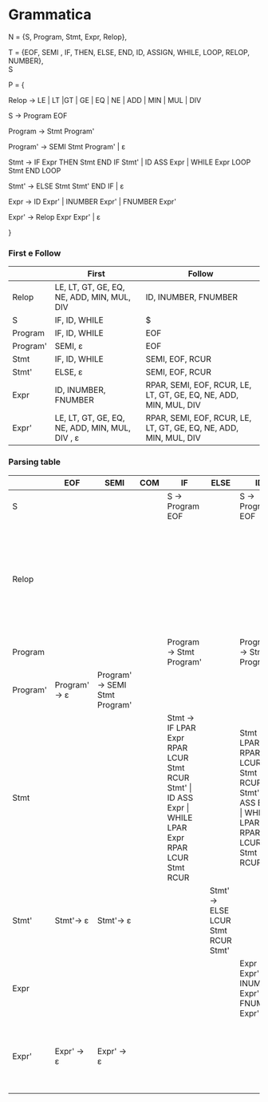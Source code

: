 # Grammatica

N = {S, Program, Stmt, Expr, Relop},

T = {EOF, SEMI , IF, THEN, ELSE, END, ID, ASSIGN, WHILE, LOOP, RELOP, NUMBER},  
S

P = {

Relop
-> LE | LT |GT | GE | EQ | NE | ADD | MIN | MUL | DIV

S
-> Program  EOF

Program
-> Stmt Program'

Program'
->  SEMI Stmt Program' | ε

Stmt
-> IF Expr THEN Stmt END IF Stmt' 
| ID ASS Expr
| WHILE  Expr LOOP Stmt END LOOP

Stmt'
-> ELSE  Stmt Stmt' END IF
| ε


Expr -> ID Expr' | INUMBER Expr' | FNUMBER Expr'

Expr' -> Relop Expr Expr' | ε

}

### First e Follow

|          | First                                          | Follow                                                            |
|----------|------------------------------------------------|-------------------------------------------------------------------|
| Relop    | LE, LT, GT, GE, EQ, NE, ADD, MIN, MUL, DIV     | ID, INUMBER, FNUMBER                                              |
| S        | IF, ID, WHILE                                  | $                                                                 |
| Program  | IF, ID, WHILE                                  | EOF                                                               |
| Program' | SEMI, ε                                        | EOF                                                               |
| Stmt     | IF, ID, WHILE                                  | SEMI, EOF, RCUR                                                   |
| Stmt'    | ELSE, ε                                        | SEMI, EOF, RCUR                                                   |
| Expr     | ID, INUMBER, FNUMBER                           | RPAR, SEMI, EOF, RCUR, LE, LT, GT, GE, EQ, NE, ADD, MIN, MUL, DIV |
| Expr'    | LE, LT, GT, GE, EQ, NE, ADD, MIN, MUL, DIV , ε | RPAR, SEMI, EOF, RCUR, LE, LT, GT, GE, EQ, NE, ADD, MIN, MUL, DIV |

### Parsing table 
|          | EOF          | SEMI                           | COM | IF                                                                                                   | ELSE                              | ID                                                                                                   | ASS | WHILE                                                                                                | LOOP | INUMBER                                            | FNUMBER                                            | RPAR       | LPAR | RCUR       | LCUR | LE                                                                  | LT                                                                  | GT                                                                  | GE                                                                  | EQ                                                                  | NE                                                                  | ADD                                                                 | MIN                                                                 | MUL                                                                 | DIV                                                                 | $ |
|----------|--------------|--------------------------------|-----|------------------------------------------------------------------------------------------------------|-----------------------------------|------------------------------------------------------------------------------------------------------|-----|------------------------------------------------------------------------------------------------------|------|----------------------------------------------------|----------------------------------------------------|------------|------|------------|------|---------------------------------------------------------------------|---------------------------------------------------------------------|---------------------------------------------------------------------|---------------------------------------------------------------------|---------------------------------------------------------------------|---------------------------------------------------------------------|---------------------------------------------------------------------|---------------------------------------------------------------------|---------------------------------------------------------------------|---------------------------------------------------------------------|---|
| S        |              |                                |     | S -> Program  EOF                                                                                    |                                   | S -> Program  EOF                                                                                    |     | S -> Program  EOF                                                                                    |      |                                                    |                                                    |            |      |            |      |                                                                     |                                                                     |                                                                     |                                                                     |                                                                     |                                                                     |                                                                     |                                                                     |                                                                     |                                                                     |   |
| Relop    |              |                                |     |                                                                                                      |                                   |                                                                                                      |     |                                                                                                      |      |                                                    |                                                    |            |      |            |      | Relop-> LE \| LT \|GT \| GE \| EQ \| NE \| ADD \| MIN \| MUL \| DIV | Relop-> LE \| LT \|GT \| GE \| EQ \| NE \| ADD \| MIN \| MUL \| DIV | Relop-> LE \| LT \|GT \| GE \| EQ \| NE \| ADD \| MIN \| MUL \| DIV | Relop-> LE \| LT \|GT \| GE \| EQ \| NE \| ADD \| MIN \| MUL \| DIV | Relop-> LE \| LT \|GT \| GE \| EQ \| NE \| ADD \| MIN \| MUL \| DIV | Relop-> LE \| LT \|GT \| GE \| EQ \| NE \| ADD \| MIN \| MUL \| DIV | Relop-> LE \| LT \|GT \| GE \| EQ \| NE \| ADD \| MIN \| MUL \| DIV | Relop-> LE \| LT \|GT \| GE \| EQ \| NE \| ADD \| MIN \| MUL \| DIV | Relop-> LE \| LT \|GT \| GE \| EQ \| NE \| ADD \| MIN \| MUL \| DIV | Relop-> LE \| LT \|GT \| GE \| EQ \| NE \| ADD \| MIN \| MUL \| DIV |   |
| Program  |              |                                |     | Program -> Stmt Program'                                                                             |                                   | Program -> Stmt Program'                                                                             |     | Program -> Stmt Program'                                                                             |      |                                                    |                                                    |            |      |            |      |                                                                     |                                                                     |                                                                     |                                                                     |                                                                     |                                                                     |                                                                     |                                                                     |                                                                     |                                                                     |   |
| Program' | Program'-> ε | Program'->  SEMI Stmt Program' |     |                                                                                                      |                                   |                                                                                                      |     |                                                                                                      |      |                                                    |                                                    |            |      |            |      |                                                                     |                                                                     |                                                                     |                                                                     |                                                                     |                                                                     |                                                                     |                                                                     |                                                                     |                                                                     |   |
| Stmt     |              |                                |     | Stmt -> IF LPAR Expr RPAR LCUR Stmt RCUR Stmt' \| ID ASS Expr \| WHILE LPAR Expr RPAR LCUR Stmt RCUR |                                   | Stmt -> IF LPAR Expr RPAR LCUR Stmt RCUR Stmt' \| ID ASS Expr \| WHILE LPAR Expr RPAR LCUR Stmt RCUR |     | Stmt -> IF LPAR Expr RPAR LCUR Stmt RCUR Stmt' \| ID ASS Expr \| WHILE LPAR Expr RPAR LCUR Stmt RCUR |      |                                                    |                                                    |            |      |            |      |                                                                     |                                                                     |                                                                     |                                                                     |                                                                     |                                                                     |                                                                     |                                                                     |                                                                     |                                                                     |   |
| Stmt'    | Stmt'-> ε    | Stmt'-> ε                      |     |                                                                                                      | Stmt'-> ELSE LCUR Stmt RCUR Stmt' |                                                                                                      |     |                                                                                                      |      |                                                    |                                                    |            |      | Stmt'-> ε  |      |                                                                     |                                                                     |                                                                     |                                                                     |                                                                     |                                                                     |                                                                     |                                                                     |                                                                     |                                                                     |   |
| Expr     |              |                                |     |                                                                                                      |                                   | Expr -> ID Expr' \| INUMBER Expr' \| FNUMBER Expr'                                                   |     |                                                                                                      |      | Expr -> ID Expr' \| INUMBER Expr' \| FNUMBER Expr' | Expr -> ID Expr' \| INUMBER Expr' \| FNUMBER Expr' |            |      |            |      |                                                                     |                                                                     |                                                                     |                                                                     |                                                                     |                                                                     |                                                                     |                                                                     |                                                                     |                                                                     |   |
| Expr'    | Expr' -> ε   | Expr' -> ε                     |     |                                                                                                      |                                   |                                                                                                      |     |                                                                                                      |      |                                                    |                                                    | Expr' -> ε |      | Expr' -> ε |      | Expr' -> Relop Expr Expr'\|ε                                        | Expr' -> Relop Expr Expr'\|ε                                        | Expr' -> Relop Expr Expr'\|ε                                        | Expr' -> Relop Expr Expr' Expr'\|ε                                  | Expr' -> Relop Expr Expr'\|ε                                        | Expr' -> Relop Expr Expr'\|ε                                        | Expr' -> Relop Expr Expr'\|ε                                        | Expr' -> Relop Expr Expr'\|ε                                        | Expr' -> Relop Expr Expr'\|ε                                        | Expr' -> Relop Expr Expr'\|ε                                        |   |




